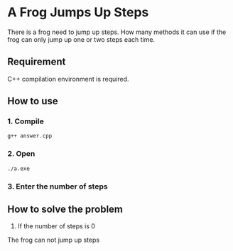 # A Frog Jumps Up Steps
There is a frog need to jump up steps. How many methods it can use if the frog can only jump up one or two steps each time.
## Requirement
C++ compilation environment is required.
## How to use
### 1. Compile
```g++ answer.cpp```
### 2. Open
```./a.exe```
### 3. Enter the number of steps
## How to solve the problem
1. If the number of steps is 0
  
  The frog can not jump up steps
